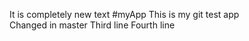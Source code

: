 It is completely new text
#myApp
This is my git test app  
Changed in master
Third line
Fourth line
